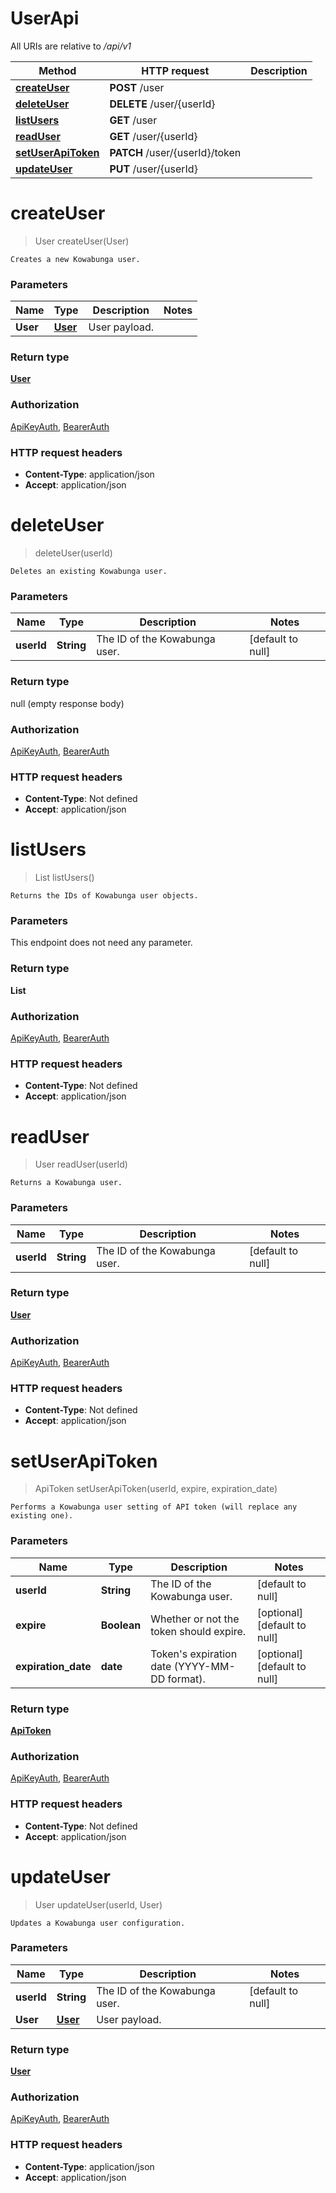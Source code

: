 # UserApi

All URIs are relative to */api/v1*

| Method | HTTP request | Description |
|------------- | ------------- | -------------|
| [**createUser**](UserApi.md#createUser) | **POST** /user |  |
| [**deleteUser**](UserApi.md#deleteUser) | **DELETE** /user/{userId} |  |
| [**listUsers**](UserApi.md#listUsers) | **GET** /user |  |
| [**readUser**](UserApi.md#readUser) | **GET** /user/{userId} |  |
| [**setUserApiToken**](UserApi.md#setUserApiToken) | **PATCH** /user/{userId}/token |  |
| [**updateUser**](UserApi.md#updateUser) | **PUT** /user/{userId} |  |


<a name="createUser"></a>
# **createUser**
> User createUser(User)



    Creates a new Kowabunga user.

### Parameters

|Name | Type | Description  | Notes |
|------------- | ------------- | ------------- | -------------|
| **User** | [**User**](../Models/User.md)| User payload. | |

### Return type

[**User**](../Models/User.md)

### Authorization

[ApiKeyAuth](../README.md#ApiKeyAuth), [BearerAuth](../README.md#BearerAuth)

### HTTP request headers

- **Content-Type**: application/json
- **Accept**: application/json

<a name="deleteUser"></a>
# **deleteUser**
> deleteUser(userId)



    Deletes an existing Kowabunga user.

### Parameters

|Name | Type | Description  | Notes |
|------------- | ------------- | ------------- | -------------|
| **userId** | **String**| The ID of the Kowabunga user. | [default to null] |

### Return type

null (empty response body)

### Authorization

[ApiKeyAuth](../README.md#ApiKeyAuth), [BearerAuth](../README.md#BearerAuth)

### HTTP request headers

- **Content-Type**: Not defined
- **Accept**: application/json

<a name="listUsers"></a>
# **listUsers**
> List listUsers()



    Returns the IDs of Kowabunga user objects.

### Parameters
This endpoint does not need any parameter.

### Return type

**List**

### Authorization

[ApiKeyAuth](../README.md#ApiKeyAuth), [BearerAuth](../README.md#BearerAuth)

### HTTP request headers

- **Content-Type**: Not defined
- **Accept**: application/json

<a name="readUser"></a>
# **readUser**
> User readUser(userId)



    Returns a Kowabunga user.

### Parameters

|Name | Type | Description  | Notes |
|------------- | ------------- | ------------- | -------------|
| **userId** | **String**| The ID of the Kowabunga user. | [default to null] |

### Return type

[**User**](../Models/User.md)

### Authorization

[ApiKeyAuth](../README.md#ApiKeyAuth), [BearerAuth](../README.md#BearerAuth)

### HTTP request headers

- **Content-Type**: Not defined
- **Accept**: application/json

<a name="setUserApiToken"></a>
# **setUserApiToken**
> ApiToken setUserApiToken(userId, expire, expiration\_date)



    Performs a Kowabunga user setting of API token (will replace any existing one).

### Parameters

|Name | Type | Description  | Notes |
|------------- | ------------- | ------------- | -------------|
| **userId** | **String**| The ID of the Kowabunga user. | [default to null] |
| **expire** | **Boolean**| Whether or not the token should expire. | [optional] [default to null] |
| **expiration\_date** | **date**| Token&#39;s expiration date (YYYY-MM-DD format). | [optional] [default to null] |

### Return type

[**ApiToken**](../Models/ApiToken.md)

### Authorization

[ApiKeyAuth](../README.md#ApiKeyAuth), [BearerAuth](../README.md#BearerAuth)

### HTTP request headers

- **Content-Type**: Not defined
- **Accept**: application/json

<a name="updateUser"></a>
# **updateUser**
> User updateUser(userId, User)



    Updates a Kowabunga user configuration.

### Parameters

|Name | Type | Description  | Notes |
|------------- | ------------- | ------------- | -------------|
| **userId** | **String**| The ID of the Kowabunga user. | [default to null] |
| **User** | [**User**](../Models/User.md)| User payload. | |

### Return type

[**User**](../Models/User.md)

### Authorization

[ApiKeyAuth](../README.md#ApiKeyAuth), [BearerAuth](../README.md#BearerAuth)

### HTTP request headers

- **Content-Type**: application/json
- **Accept**: application/json

